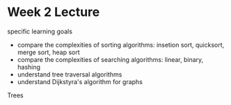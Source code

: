 # Week 2 Lecture


specific learning goals
- compare the complexities of sorting algorithms: insetion sort, quicksort, merge sort, heap sort
- compare the complexities of searching algorithms: linear, binary, hashing
- understand tree traversal algorithms
- understand Dijkstyra's algorithm for graphs


Trees

